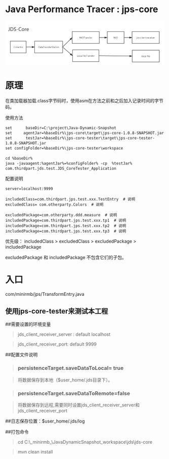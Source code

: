 # Java Performance Tracer : jps-core

![avatar](JPS-Core.png)

# 原理
在类加载器加载.class字节码时，使用asm在方法之前和之后加入记录时间的字节码。

使用方法
```
set      baseDir=C:\project\Java-Dynamic-Snapshot
set     agentJar=%baseDir%\jps-core\target\jps-core-1.0.8-SNAPSHOT.jar
set      testJar=%baseDir%\jps-core-tester\target\jps-core-tester-1.0.8-SNAPSHOT.jar
set configFolder=%baseDir%\jps-core-tester\workspace

cd %baseDir%
java -javaagent:%agentJar%=%configFolder% -cp  %testJar% com.thirdpart.jds.test.JDS_CoreTester_Application
```

配置说明
```
server=localhost:9999

includedClass=com.thirdpart.jps.test.xxx.TestEntry  # 说明
excludedClass= com.otherparty.Colors  # 说明

excludedPackage=com.otherparty.ddd.measure  # 说明
includedPackage=com.thirdpart.jps.test.xxx.tp1  # 说明
includedPackage=com.thirdpart.jps.test.xxx.tp2  # 说明
includedPackage=com.thirdpart.jps.test.xxx.tp3  # 说明
```

优先级： includedClass > excludedClass > excludedPackage > includedPackage

excludedPackage 和 includedPackage 不包含它们的子包。

# 入口
com/minirmb/jps/TransformEntry.java

## 使用jps-core-tester来测试本工程

##需要设置的环境变量

> jds\_client\_receiver\_server : default localhost

> jds\_client\_receiver\_port: default 9999

##配置文件说明

>### persistenceTarget.saveDataToLocal= true

>将数据保存到本地（$user_home/.jds目录下）。

>### persistenceTarget.saveDataToRemote=false

>将数据保存到远程,需要同时设置jds\_client\_receiver\_server和jds\_client\_receiver\_port

##日志保存位置：$user_home/.jds/log


##打包命令

> cd C:\\\_minirmb\_\JavaDynamicSnapshot_workspace\jds\jds-core

> mvn clean install



